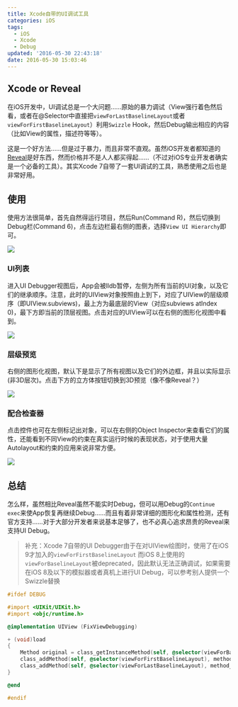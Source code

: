 ```yaml
---
title: Xcode自带的UI调试工具
categories: iOS
tags:
  - iOS
  - Xcode
  - Debug
updated: '2016-05-30 22:43:18'
date: 2016-05-30 15:03:46
---
```


## Xcode or Reveal

在iOS开发中，UI调试总是一个大问题……原始的暴力调试（View强行着色然后看，或者在@Selector中直接把`viewForLastBaselineLayout`或者`viewForFirstBaselineLayout`）利用`Swizzle` Hook，然后Debug输出相应的内容（比如View的属性，描述符等等）。

这是一个好方法……但是过于暴力，而且非常不直观。虽然iOS开发者都知道的[Reveal](http://revealapp.com)是好东西，然而价格并不是人人都买得起……（不过对iOS专业开发者确实是一个必备的工具）。其实Xcode 7自带了一套UI调试的工具，熟悉使用之后也是非常好用。

## 使用

使用方法很简单，首先自然得运行项目，然后Run(Command R)，然后切换到Debug栏(Command 6)，点击左边栏最右侧的图表，选择`View UI Hierarchy`即可。

![](http://dreampiggy-image.test.upcdn.net/image/d/b8/3ee5a4bd1289d16d36db566f3bf1e.png)

### UI列表

进入UI Debugger视图后，App会被lldb暂停，左侧为所有当前的UI对象，以及它们的继承顺序。注意，此时的UIView对象按照由上到下，对应了UIView的层级顺序（即UIView.subviews)，最上方为最底层的View（对应subviews atIndex 0)，最下方即当前的顶层视图。点击对应的UIView可以在右侧的图形化视图中看到。

![](http://dreampiggy-image.test.upcdn.net/image/a/72/a576918da1fc5658bccaab351b669.png)

### 层级预览

右侧的图形化视图，默认下是显示了所有视图以及它们的外边框，并且以实际显示(非3D层次)。点击下方的立方体按钮切换到3D预览（像不像Reveal？）

![](http://dreampiggy-image.test.upcdn.net/image/5/8b/c05da0308cc5f1b90e1ee80e14756.png)

### 配合检查器

点击控件也可在左侧标记出对象，可以在右侧的Object Inspector来查看它们的属性，还能看到不同View的约束在真实运行时候的表现状态，对于使用大量Autolayout和约束的应用来说非常方便。

![](http://dreampiggy-image.test.upcdn.net/image/0/4a/c340caefd7bd60c6deb7dd07eef43.png)

## 总结

怎么样，虽然相比Reveal虽然不能实时Debug，但可以用Debug的`Continue exec`来使App恢复再继续Debug……而且有着非常详细的图形化和属性检测，还有官方支持……对于大部分开发者来说基本足够了，也不必真心追求昂贵的Reveal来支持UI Debug。

> 补充：Xcode 7自带的UI Debugger由于在对UIView绘图时，使用了在iOS 9才加入的`viewForFirstBaselineLayout`
而iOS 8上使用的`viewForBaselineLayout`被deprecated，因此默认无法正确调试，如果需要在iOS 8及以下的模拟器或者真机上进行UI Debug，可以参考别人提供一个Swizzle替换

```objectivec
#ifdef DEBUG

#import <UIKit/UIKit.h>
#import <objc/runtime.h>

@implementation UIView (FixViewDebugging)

+ (void)load
{
    Method original = class_getInstanceMethod(self, @selector(viewForBaselineLayout));
    class_addMethod(self, @selector(viewForFirstBaselineLayout), method_getImplementation(original), method_getTypeEncoding(original));
    class_addMethod(self, @selector(viewForLastBaselineLayout), method_getImplementation(original), method_getTypeEncoding(original));
}

@end

#endif
```